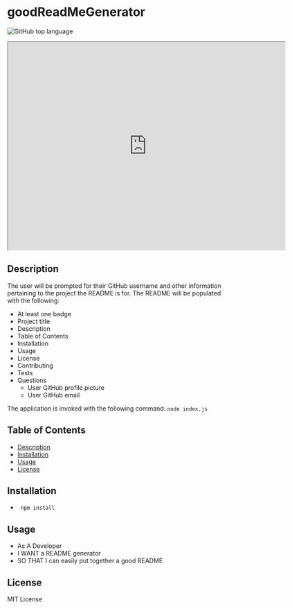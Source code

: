 # goodReadMeGenerator

 ![GitHub top language](https://img.shields.io/github/languages/top/AshleyLerma/goodReadMeGenerator)
 
 <iframe src="https://drive.google.com/file/d/1zFAENnGZnY4rty2_623I6HzCgJBbMWGZ/preview" width="640" height="480"></iframe>

## Description
 The user will be prompted for their GitHub username and other information pertaining to the project the README is for.
 The README will be populated with the following:

 + At least one badge
 + Project title
 + Description
 + Table of Contents
 + Installation
 + Usage
 + License
 + Contributing
 + Tests
 + Questions
   * User GitHub profile picture
   * User GitHub email
  
 The application is invoked with the following command:
 `node index.js`
 
## Table of Contents
 + [Description](#description)
 + [Installation](#installation)
 + [Usage](#usage)
 + [License](#license)

## Installation
 + ` npm install`

## Usage
  + As A Developer
  + I WANT a README generator
  + SO THAT I can easily put together a good README

## License
 MIT License

  
